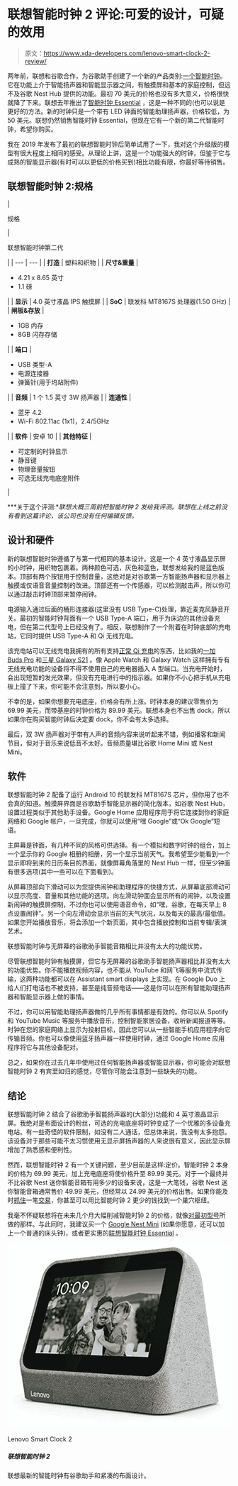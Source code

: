 # 联想智能时钟 2 评论:可爱的设计，可疑的效用

> 原文：<https://www.xda-developers.com/lenovo-smart-clock-2-review/>

两年前，联想和谷歌合作，为谷歌助手创建了一个新的产品类别:[一个智能时钟](https://www.xda-developers.com/google-assistant-alarm-clock-lenovo-smart-clock/)。它在功能上介于智能扬声器和智能显示器之间，有触摸屏和基本的家庭控制，但远不及谷歌 Nest Hub 提供的功能。最初 70 美元的价格也没有多大意义，价格很快就降了下来。联想去年推出了[智能时钟 Essential](https://www.xda-developers.com/lenovo-smart-clock-essential-multipurpose-google-assistant/) ，这是一种不同的(也可以说是更好的)方法。新的时钟只是一个带有 LED 钟面的智能助理扬声器，价格较低，为 50 美元。联想仍然销售智能时钟 Essential，但现在它有一个新的第二代智能时钟，希望你购买。

我在 2019 年发布了最初的联想智能时钟后简单试用了一下，我对这个升级版的模型有很大程度上相同的感受。从理论上讲，这是一个功能强大的时钟，但鉴于它与成熟的智能显示器(有时可以以更低的价格买到)相比功能有限，你最好等待销售。

## 联想智能时钟 2:规格

| 

规格

 | 

联想智能时钟第二代

 |
| --- | --- |
| **打造** | 塑料和织物 |
| **尺寸&重量** | 

*   4.21 x 8.65 英寸
*   1.1 磅

 |
| **显示** | 4.0 英寸液晶 IPS 触摸屏 |
| **SoC** | 联发科 MT8167S 处理器(1.50 GHz) |
| **闸板&存放** | 

*   1GB 内存
*   8GB 闪存存储

 |
| **端口** | 

*   USB 类型-A
*   电源连接器
*   弹簧针(用于坞站附件)

 |
| **音频** | 1 个 1.5 英寸 3W 扬声器 |
| **连通性** | 

*   蓝牙 4.2
*   Wi-Fi 802.11ac (1x1)，2.4/5GHz

 |
| **软件** | 安卓 10 |
| **其他特征** | 

*   可定制的时钟显示
*   静音键
*   物理音量按钮
*   可选无线充电底座附件

 |

***关于这个评测:**联想大概三周前把智能时钟 2 发给我评测。联想在上线之前没有看到这篇评论，该公司也没有任何编辑反馈。*

## 设计和硬件

新的联想智能时钟遵循了与第一代相同的基本设计。这是一个 4 英寸液晶显示屏的小时钟，用织物包裹着。两种颜色可选，灰色和蓝色，联想发给我的是蓝色版本。顶部有两个按钮用于控制音量，这绝对是对谷歌第一方智能扬声器和显示器上触摸或仅语音音量控制的改进。顶部还有一个传感器，可以检测敲击声，所以你可以通过敲击时钟顶部来暂停闹钟。

电源输入通过后面的桶形连接器(这里没有 USB Type-C)处理，靠近麦克风静音开关。最初的智能时钟背面有一个 USB Type-A 端口，用于为床边的其他设备充电，但在第二代型号上已经没有了。相反，联想制作了一个附着在时钟底部的充电站，它同时提供 USB Type-A 和 Qi 无线充电。

该充电站可以无线充电我拥有的所有支持[正常 Qi 充电](https://www.xda-developers.com/best-qi-wireless-charger/)的东西，比如我的[一加 Buds Pro](https://www.xda-developers.com/oneplus-buds-pro-review/) 和[三星 Galaxy S21](https://www.xda-developers.com/samsung-galaxy-s21/) 。像 Apple Watch 和 Galaxy Watch 这样拥有专有无线充电功能的设备将不得不使用自己的充电器插入 A 型端口。当充电开始时，会出现短暂的发光效果，但没有充电进行中的指示器。如果你不小心把手机从充电板上撞了下来，你可能不会注意到，所以要小心。

不幸的是，如果你想要充电底座，价格会有所上涨。时钟本身的建议零售价为 69.99 美元，而带基座的时钟价格为 89.99 美元。联想本身也不出售 dock，所以如果你在购买智能时钟后决定要 dock，你不会有太多选择。

最后，双 3W 扬声器对于带有人声的音频内容来说听起来不错，例如播客和新闻节目，但对于音乐来说低音不太好。音频质量堪比谷歌 Home Mini 或 Nest Mini。

## 软件

联想智能时钟 2 配备了运行 Android 10 的联发科 MT8167S 芯片，但你用了也不会真的知道。触摸屏界面是谷歌助手智能显示器的简化版本，如谷歌 Nest Hub，设置过程类似于其他助手设备。Google Home 应用程序用于将它连接到你的家庭网络和 Google 帐户，一旦完成，你就可以使用“嘿 Google”或“Ok Google”短语。

主屏幕是钟面，有几种不同的风格可供选择。有一个模拟和数字时钟的组合，加上一个显示你的 Google 相册的相册，另一个显示当前天气。我希望至少能看到一个显示即将到来的日历条目的界面，就像屏幕角落里的 Nest Hub 一样，但至少钟面有很多选项(其中一些可以在下面看到)。

从屏幕顶部向下滑动可以为您提供闹钟和助理程序的快捷方式，从屏幕底部滑动可以显示亮度、音量和其他功能的选项。向左滑动钟面会显示所有的闹钟，以及设置新闹钟的触摸屏控制，不过你也可以使用语音命令，如“嘿，谷歌，在每天早上 8 点设置闹钟”。另一个向左滑动会显示当前的天气状况，以及每天的最高/最低值。如果您开始播放音乐，将会添加一个新页面，其中包含播放控制和当前专辑/表演艺术。

联想智能时钟与无屏幕的谷歌助手智能音箱相比并没有太大的功能优势。

尽管联想智能时钟有触摸屏，但它与无屏幕的谷歌助手智能扬声器相比并没有太大的功能优势。你不能播放视频内容，也不能从 YouTube 和网飞等服务中流式传输，这两种功能都可以在 Assistant smart displays 上实现。在 Google Duo 上给人们打电话也不被支持，甚至是纯音频电话——这是你可以在所有智能助理扬声器和智能显示器上做的事情。

不过，你可以用智能助理扬声器做的几乎所有事情都是有效的。你可以从 Spotify 和 YouTube Music 等服务中播放音乐，控制智能家居设备，收听新闻报道等等。时钟在您的家庭网络上显示为投射目标，因此您可以从一些智能手机应用程序向它传输音频。你也可以像使用蓝牙扬声器一样使用时钟，通过 Google Home 应用程序将它与其他设备配对。

总之，如果你在过去几年中使用过任何智能扬声器或智能显示器，你可能会对联想智能时钟 2 有宾至如归的感觉，尽管你可能会注意到一些缺失的功能。

## 结论

联想智能时钟 2 结合了谷歌助手智能扬声器的(大部分)功能和 4 英寸液晶显示屏。我绝对是布面设计的粉丝，可选的充电底座将时钟变成了一个优雅的多设备充电站。有一些奇怪的软件限制，如没有二人通话，但总体来说，我没有太多抱怨。该设备对于那些可能不太习惯使用无显示屏扬声器的人来说很有意义，因此显示屏增加了熟悉感和便利性。

然而，联想智能时钟 2 有一个关键问题，至少目前是这样:定价。智能时钟 2 本身的价格为 69.99 美元，加上充电底座将使价格升至 89.99 美元。对于一个最终并不比谷歌 Nest 迷你智能音箱有用多少的设备来说，这是一大笔钱，谷歌 Nest 迷你智能音箱通常售价 49.99 美元，但经常以 24.99 美元的价格出售。如果你能及时[抓住](https://www.xda-developers.com/get-a-nest-hub-gen-2-and-nest-mini-together-for-just-90/)一笔[交易](https://www.xda-developers.com/googles-brand-new-nest-hub-is-now-on-sale-for-just-85/)，你甚至可以用比智能时钟 2 更少的钱找到一个巢穴枢纽。

我毫不怀疑联想将在未来几个月大幅削减智能时钟 2 的价格，就像[对最初型号](https://www.xda-developers.com/lenovos-smart-clock-essential-has-google-assistant-and-only-costs-30-right-now/)所做的那样。与此同时，我建议买一个 [Google Nest Mini](https://shop-links.co/1754773069679852080?u1=458fa164-5a90-408a-ade6-2b34819f40ba) (如果你愿意，还可以加上一个普通的床头钟)，或者更实惠的[联想智能时钟 Essential](https://shop-links.co/1754773069866912543?u1=4752c797-b1f0-4bb5-a862-d5b030891d96) 。

 <picture>![Walmart is selling the Smart Clock 2 with a free light bulb for $39.88, or possibly $24.88 for you.](img/5fc22f6e22a6beceeb2ae0c43c54f6c6.png)</picture> 

Lenovo Smart Clock 2

##### 联想智能时钟 2

联想最新的智能时钟有谷歌助手和紧凑的布面设计。